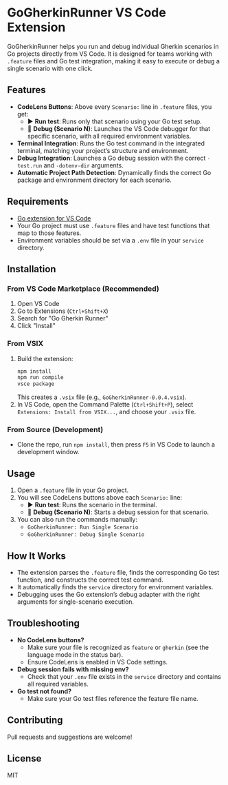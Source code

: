 # GoGherkinRunner VS Code Extension

GoGherkinRunner helps you run and debug individual Gherkin scenarios in Go projects directly from VS Code. It is designed for teams working with `.feature` files and Go test integration, making it easy to execute or debug a single scenario with one click.

## Features

- **CodeLens Buttons**: Above every `Scenario:` line in `.feature` files, you get:
  - ▶️ **Run test**: Runs only that scenario using your Go test setup.
  - 🐞 **Debug (Scenario N)**: Launches the VS Code debugger for that specific scenario, with all required environment variables.
- **Terminal Integration**: Runs the Go test command in the integrated terminal, matching your project’s structure and environment.
- **Debug Integration**: Launches a Go debug session with the correct `-test.run` and `-dotenv-dir` arguments.
- **Automatic Project Path Detection**: Dynamically finds the correct Go package and environment directory for each scenario.

## Requirements

- [Go extension for VS Code](https://marketplace.visualstudio.com/items?itemName=golang.Go)
- Your Go project must use `.feature` files and have test functions that map to those features.
- Environment variables should be set via a `.env` file in your `service` directory.

## Installation

### From VS Code Marketplace (Recommended)
1. Open VS Code
2. Go to Extensions (`Ctrl+Shift+X`)
3. Search for "Go Gherkin Runner"
4. Click "Install"

### From VSIX
1. Build the extension:
   ```sh
   npm install
   npm run compile
   vsce package
   ```
   This creates a `.vsix` file (e.g., `GoGherkinRunner-0.0.4.vsix`).
2. In VS Code, open the Command Palette (`Ctrl+Shift+P`), select `Extensions: Install from VSIX...`, and choose your `.vsix` file.

### From Source (Development)
- Clone the repo, run `npm install`, then press `F5` in VS Code to launch a development window.

## Usage

1. Open a `.feature` file in your Go project.
2. You will see CodeLens buttons above each `Scenario:` line:
   - ▶️ **Run test**: Runs the scenario in the terminal.
   - 🐞 **Debug (Scenario N)**: Starts a debug session for that scenario.
3. You can also run the commands manually:
   - `GoGherkinRunner: Run Single Scenario`
   - `GoGherkinRunner: Debug Single Scenario`

## How It Works

- The extension parses the `.feature` file, finds the corresponding Go test function, and constructs the correct test command.
- It automatically finds the `service` directory for environment variables.
- Debugging uses the Go extension’s debug adapter with the right arguments for single-scenario execution.

## Troubleshooting

- **No CodeLens buttons?**
  - Make sure your file is recognized as `feature` or `gherkin` (see the language mode in the status bar).
  - Ensure CodeLens is enabled in VS Code settings.
- **Debug session fails with missing env?**
  - Check that your `.env` file exists in the `service` directory and contains all required variables.
- **Go test not found?**
  - Make sure your Go test files reference the feature file name.

## Contributing

Pull requests and suggestions are welcome!

## License

MIT
